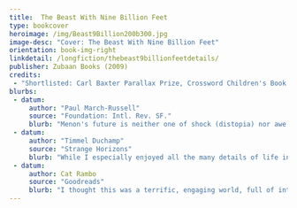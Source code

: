 ```yaml
---
title:  The Beast With Nine Billion Feet
type: bookcover
heroimage: /img/Beast9Billion200b300.jpg
image-desc: "Cover: The Beast With Nine Billion Feet"
orientation: book-img-right
linkdetail: /longfiction/thebeast9billionfeetdetails/
publisher: Zubaan Books (2009)
credits:
 - "Shortlisted: Carl Baxter Parallax Prize, Crossword Children's Book Prize"
blurbs:
 - datum:
     author: "Paul March-Russell"
     source: "Foundation: Intl. Rev. SF."
     blurb: "Menon's future is neither one of shock (distopia) nor awe (utopia) but something in-between, both pragmatic and experiential, a lived reality that his characters already inhabit and to which we are invited." 
 - datum:
     author: "Timmel Duchamp"
     source: "Strange Horizons"
     blurb: "While I especially enjoyed all the many details of life in 2040 Pune, particularly the fabulous pedagogical technology for teaching history.... and the wonderful mass of quotidian details of Tara's daily life in particular, the ending impressed me most."
 - datum:
     author: Cat Rambo
     source: "Goodreads"
     blurb: "I thought this was a terrific, engaging world, full of interesting science, sympathetic characters facing hard problems, and the occasional dose of philosophy....Easily one of the best things I've read this year."
---
```

